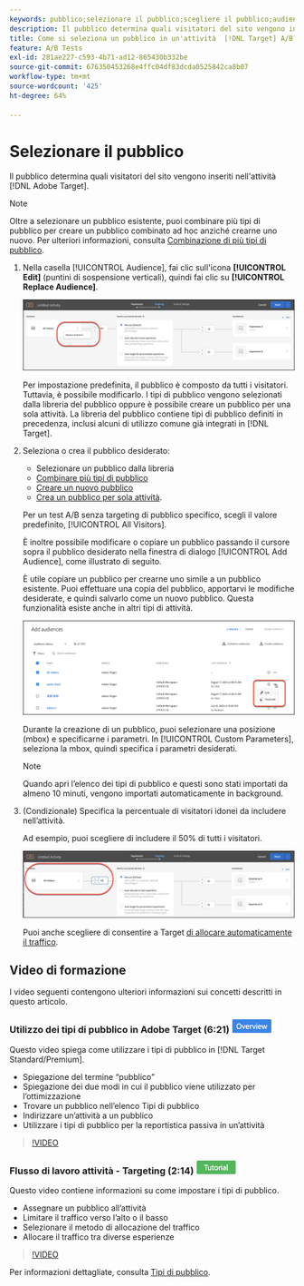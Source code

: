 ```yaml
---
keywords: pubblico;selezionare il pubblico;scegliere il pubblico;audience;selettori
description: Il pubblico determina quali visitatori del sito vengono inseriti nell'attività dell'Adobe [!DNL Target] .
title: Come si seleziona un pubblico in un'attività  [!DNL Target] A/B?
feature: A/B Tests
exl-id: 281ae227-c593-4b71-ad12-865430b332be
source-git-commit: 676350453268e4ffc04df83dcda0525842ca8b07
workflow-type: tm+mt
source-wordcount: '425'
ht-degree: 64%

---
```


# Selezionare il pubblico

Il pubblico determina quali visitatori del sito vengono inseriti nell&#39;attività [!DNL Adobe Target].

>[!NOTE]
>
>Oltre a selezionare un pubblico esistente, puoi combinare più tipi di pubblico per creare un pubblico combinato ad hoc anziché crearne uno nuovo. Per ulteriori informazioni, consulta [Combinazione di più tipi di pubblico](/help/main/c-target/combining-multiple-audiences.md#concept_A7386F1EA4394BD2AB72399C225981E5).

1. Nella casella [!UICONTROL Audience], fai clic sull&#39;icona **[!UICONTROL Edit]** (puntini di sospensione verticali), quindi fai clic su **[!UICONTROL Replace Audience]**.

   ![Opzione Sostituisci pubblico](/help/main/c-activities/t-test-ab/t-test-create-ab/assets/replace-audience.png)

   Per impostazione predefinita, il pubblico è composto da tutti i visitatori. Tuttavia, è possibile modificarlo. I tipi di pubblico vengono selezionati dalla libreria del pubblico oppure è possibile creare un pubblico per una sola attività. La libreria del pubblico contiene tipi di pubblico definiti in precedenza, inclusi alcuni di utilizzo comune già integrati in [!DNL Target].

1. Seleziona o crea il pubblico desiderato:

   * Selezionare un pubblico dalla libreria
   * [Combinare più tipi di pubblico](/help/main/c-target/combining-multiple-audiences.md#concept_A7386F1EA4394BD2AB72399C225981E5)
   * [Creare un nuovo pubblico](/help/main/c-target/c-audiences/create-audience.md#task_1D507519D3AD4390B507F188BD294DC1)
   * [Crea un pubblico per sola attività](/help/main/c-target/creating-activity-only-audience.md#concept_A6BADCF530ED4AE1852E677FEBE68483).

   Per un test A/B senza targeting di pubblico specifico, scegli il valore predefinito, [!UICONTROL All Visitors].

   È inoltre possibile modificare o copiare un pubblico passando il cursore sopra il pubblico desiderato nella finestra di dialogo [!UICONTROL Add Audience], come illustrato di seguito.

   È utile copiare un pubblico per crearne uno simile a un pubblico esistente. Puoi effettuare una copia del pubblico, apportarvi le modifiche desiderate, e quindi salvarlo come un nuovo pubblico. Questa funzionalità esiste anche in altri tipi di attività.

   ![Pubblico al passaggio del mouse](/help/main/c-activities/t-test-ab/t-test-create-ab/assets/audience_picker_hover-new.png)

   Durante la creazione di un pubblico, puoi selezionare una posizione (mbox) e specificarne i parametri. In [!UICONTROL Custom Parameters], seleziona la mbox, quindi specifica i parametri desiderati.

   >[!NOTE]
   >
   >Quando apri l’elenco dei tipi di pubblico e questi sono stati importati da almeno 10 minuti, vengono importati automaticamente in background.

1. (Condizionale) Specifica la percentuale di visitatori idonei da includere nell’attività.

   Ad esempio, puoi scegliere di includere il 50% di tutti i visitatori.

   ![Percentuale di pubblico](/help/main/c-activities/t-test-ab/t-test-create-ab/assets/audperc-new.png)

   Puoi anche scegliere di consentire a Target [di allocare automaticamente il traffico](/help/main/c-activities/automated-traffic-allocation/automated-traffic-allocation.md#concept_A1407678796B4C569E94CBA8A9F7F5D4).

## Video di formazione

I video seguenti contengono ulteriori informazioni sui concetti descritti in questo articolo.

### Utilizzo dei tipi di pubblico in Adobe Target (6:21) ![Icona Panoramica](/help/main/assets/overview.png)

Questo video spiega come utilizzare i tipi di pubblico in [!DNL Target Standard/Premium].

* Spiegazione del termine “pubblico”
* Spiegazione dei due modi in cui il pubblico viene utilizzato per lʼottimizzazione
* Trovare un pubblico nellʼelenco Tipi di pubblico
* Indirizzare unʼattività a un pubblico
* Utilizzare i tipi di pubblico per la reportistica passiva in un’attività

>[!VIDEO](https://video.tv.adobe.com/v/17398)

### Flusso di lavoro attività - Targeting (2:14) ![Icona esercitazione](/help/main/assets/tutorial.png)

Questo video contiene informazioni su come impostare i tipi di pubblico.

* Assegnare un pubblico all’attività
* Limitare il traffico verso l’alto o il basso
* Selezionare il metodo di allocazione del traffico
* Allocare il traffico tra diverse esperienze

>[!VIDEO](https://video.tv.adobe.com/v/17385)

Per informazioni dettagliate, consulta [Tipi di pubblico](/help/main/c-target/c-audiences/audiences.md#concept_65BE870D290E412D8BBF557EEA67C271).
